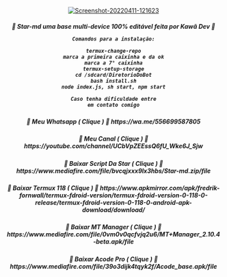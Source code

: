 <p align="center">
<a href="https://ibb.co/fFnHRH9"><img src="https://i.ibb.co/fFnHRH9/Screenshot-20220411-121623.png" alt="Screenshot-20220411-121623" border="0"></a>

<p align="center">
<h5 align="center">
🌟 Star-md uma base multi-device 100% editável feita por Kawã Dev 🌟

```
Comandos para a instalação:

termux-change-repo
marca a primeira caixinha e da ok
marca a 7° caixinha
termux-setup-storage
cd /sdcard/DiretorioDoBot
bash install.sh
node index.js, sh start, npm start

Caso tenha dificuldade entre
em contato comigo
```
<div align="center">
</div>
<p align="center">
<h5 align="center">           
🌟 Meu Whatsapp ( Clique ) 🌟
https://wa.me/556699587805

<p align="center">
<h5 align="center">
🌟 Meu Canal ( Clique ) 🌟
https://youtube.com/channel/UCbVpZEEssQ6fU_Wke6J_Sjw

<p align="center">
<h5 align="center">           
🌟 Baixar Script Da Star ( Clique ) 🌟
https://www.mediafire.com/file/bvcqjxxx9lx3hbs/Star-md.zip/file

<p align="center">
<h5 align="center">           
🌟 Baixar Termux 118 ( Clique ) 🌟
https://www.apkmirror.com/apk/fredrik-fornwall/termux-fdroid-version/termux-fdroid-version-0-118-0-release/termux-fdroid-version-0-118-0-android-apk-download/download/

<p align="center">
<h5 align="center">           
🌟 Baixar MT Manager ( Clique ) 🌟
https://www.mediafire.com/file/0vm0v0qcfvjq2u6/MT+Manager_2.10.4-beta.apk/file

<div align="center">
</div>
<p align="center">
<h5 align="center">           
🌟 Baixar Acode Pro ( Clique ) 🌟
https://www.mediafire.com/file/39o3dijk4tqyk2f/Acode_base.apk/file
